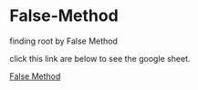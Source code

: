 # False-Method
finding root by False Method 



click this link are below to see the google sheet.

[False Method ](https://docs.google.com/spreadsheets/d/1sHvLZlpT3k1dI_V0_d2RMaTTcNNkGXMI7UhL0LSVoQM/edit?usp=sharing)
